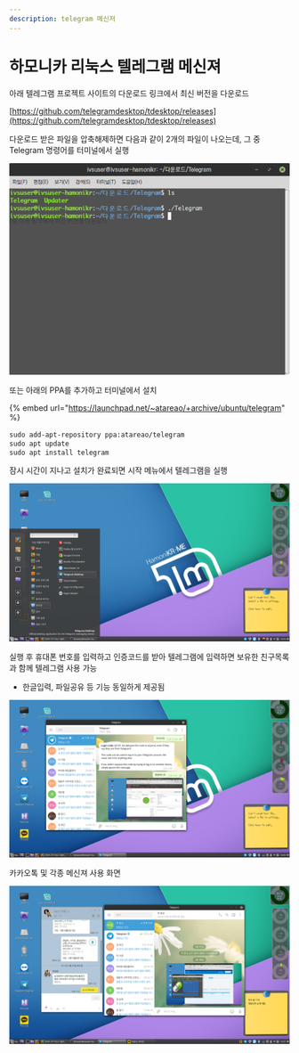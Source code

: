 ```yaml
---
description: telegram 메신저
---
```


# 하모니카 리눅스 텔레그램 메신져

아래 텔레그램 프로젝트 사이트의 다운로드 링크에서 최신 버전을 다운로드

[https://github.com/telegramdesktop/tdesktop/releases](https://github.com/telegramdesktop/tdesktop/releases)

다운로드 받은 파일을 압축해제하면 다음과 같이 2개의 파일이 나오는데, 그 중 Telegram 명령어를 터미널에서 실행

![](../.gitbook/assets/24313974.png)

또는 아래의 PPA를 추가하고 터미널에서 설치&#x20;

{% embed url="https://launchpad.net/~atareao/+archive/ubuntu/telegram" %}

```
sudo add-apt-repository ppa:atareao/telegram
sudo apt update
sudo apt install telegram
```

잠시 시간이 지나고 설치가 완료되면 시작 메뉴에서 텔레그램을 실행

![](../.gitbook/assets/24313975.png)

실행 후 휴대폰 번호를 입력하고 인증코드를 받아 텔레그램에 입력하면 보유한 친구목록과 함께 텔레그램 사용 가능

* 한글입력, 파일공유 등 기능 동일하게 제공됨

![](../.gitbook/assets/24313976.png)

카카오톡 및 각종 메신져 사용 화면

![](../.gitbook/assets/24313978.png)
